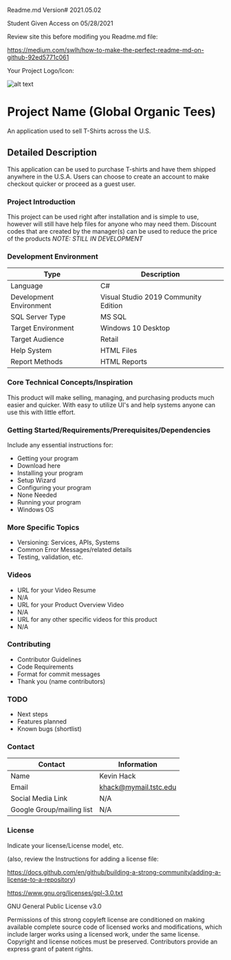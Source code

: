 Readme.md Version# 2021.05.02

Student Given Access on 05/28/2021

Review site this before modifing you Readme.md file:

https://medium.com/swlh/how-to-make-the-perfect-readme-md-on-github-92ed5771c061


Your Project Logo/Icon: 

![alt text](https://github.com/JamesFlippin/Final-Project-21SP_StudentTemplate/blob/main/OctoCat_SM.png "My Pet Octocat Logo")

# Project Name (Global Organic Tees)
An application used to sell T-Shirts across the U.S.

## Detailed Description

This application can be used to purchase T-shirts and have them shipped anywhere in the U.S.A. Users can choose to create an account to make checkout quicker or proceed as a guest user.

### Project Introduction  
This project can be used right after installation and is simple to use, however will still have help files for anyone who may need them.
Discount codes that are created by the manager(s) can be used to reduce the price of the products
*NOTE: STILL IN DEVELOPMENT*

### Development Environment

Type | Description
-----|-------------
Language | C#
Development Environment | Visual Studio 2019 Community Edition
SQL Server Type | MS SQL
Target Environment | Windows 10 Desktop
Target Audience | Retail
Help System | HTML Files
Report Methods | HTML Reports

### Core Technical Concepts/Inspiration

This product will make selling, managing, and purchasing products much easier and quicker. With easy to utilize UI's and help systems anyone can use this with little effort.

### Getting Started/Requirements/Prerequisites/Dependencies
Include any essential instructions for:
- Getting your program
- Download here
- Installing your program
- Setup Wizard
- Configuring your program
- None Needed
- Running your program
- Windows OS

### More Specific Topics
- Versioning: Services, APIs, Systems
- Common Error Messages/related details
- Testing, validation, etc.

### Videos
- URL for your Video Resume
- N/A
- URL for your Product Overview Video
- N/A
- URL for any other specific videos for this product
- N/A

### Contributing
- Contributor Guidelines
- Code Requirements
- Format for commit messages
- Thank you (name contributors)

### TODO
- Next steps
- Features planned
- Known bugs (shortlist)

### Contact

Contact | Information
--------|------
Name | Kevin Hack
Email | khack@mymail.tstc.edu
Social Media Link | N/A
Google Group/mailing list | N/A

### License
Indicate your license/License model, etc.

(also, review the Instructions for adding a license file:

https://docs.github.com/en/github/building-a-strong-community/adding-a-license-to-a-repository)

https://www.gnu.org/licenses/gpl-3.0.txt


GNU General Public License v3.0

Permissions of this strong copyleft license are conditioned on making available complete source code of licensed works and modifications, which include larger works using a licensed work, under the same license. Copyright and license notices must be preserved. Contributors provide an express grant of patent rights.
